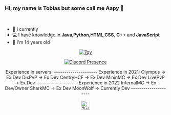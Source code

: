 ### Hi, my name is Tobias but some call me Aapy 👋

<br />

- 💼 I currently 
- 💻 I have knowledge in **Java**,**Python**,**HTML**,**CSS**, **C++** and **JavaScript**
- 🎉 I'm 14 years old

<p align="center">
  <a href="https://github.com/7qv">
    <img align="center" src="https://github-readme-stats.vercel.app/api?username=7qv&show_icons=true&theme=radical&count_private=true&locale=en" alt="7qv"/>
  </a>
</p>

<p align="center">
  <a href="https://discord.com/users/950467220767662121" target="_blank" rel="nofollow">
    <img align="center" src="https://lanyard.cnrad.dev/api/950467220767662121?&animated=true&borderRadius=30px&idleMessage=Nothing..." alt="Discord Presence">
  </a>
</p>

<p align="center">
  <a>
   Experience in servers:
    ---------------------
    Experience in 2021:
    Olympus -> Ex Dev
    DixPvP -> Ex Dev
    CentryHCF -> Ex Dev
    MininMC -> Ex Dev
    LivePvP -> Ex Dev
    --------------------
    Experience in 2022
    InfernalMC -> Ex Dev/Owner
    SharkMC -> Ex Dev
    MoonWolf -> Currently Dev
    ---------------------
  </a>
</p>

<p align="center">
  <a href="https://twitter.com/AapyDev">
    <img align="center" alt="Twitter" width="28px" src="https://raw.githubusercontent.com/anuraghazra/anuraghazra/master/assets/twitter.svg" />
</p>
